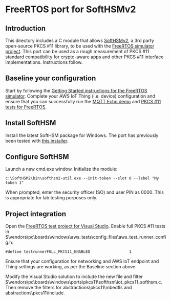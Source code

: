 # FreeRTOS port for SoftHSMv2 #
## Introduction ##
This directory includes a C module that allows [SoftHSMv2](https://github.com/opendnssec/SoftHSMv2), a 3rd party open-source PKCS #11 library, to be used with the [FreeRTOS simulator project](https://docs.aws.amazon.com/freertos/latest/userguide/getting_started_windows.html). This port can be used as a rough measurement of PKCS #11 standard compatibility for crypto-aware apps and other PKCS #11 interface implementations. Instructions follow.

## Baseline your configuration ##

Start by following the [Getting Started instructions for the FreeRTOS simulator](https://docs.aws.amazon.com/freertos/latest/userguide/getting_started_windows.html). Complete your AWS IoT Thing (i.e. device) configuration and ensure that you can successfully run the [MQTT Echo demo](https://github.com/aws/amazon-freertos/blob/master/demos/mqtt/iot_demo_mqtt.c) and [PKCS #11 tests for FreeRTOS](https://github.com/aws/amazon-freertos/blob/master/libraries/abstractions/pkcs11/test/iot_test_pkcs11.c). 

## Install SoftHSM ##
Install the latest SoftHSM package for Windows. The port has previously been tested with [this installer](https://github.com/disig/SoftHSM2-for-Windows/releases/download/v2.5.0/SoftHSM2-2.5.0.msi).

## Configure SoftHSM ##
Launch a new cmd.exe window. Initialize the module:
```
c:\SoftHSM2\bin\softhsm2-util.exe --init-token --slot 0 --label "My token 1"
```
When prompted, enter the security officer (SO) and user PIN as 0000. This is appropriate for lab testing purposes only.

## Project integration ##
Open the [FreeRTOS test project for Visual Studio](https://github.com/aws/amazon-freertos/blob/master/projects/pc/windows/visual_studio/aws_tests/aws_tests.sln). 
Enable full PKCS #11 tests in $\vendors\pc\boards\windows\aws_tests\config_files\aws_test_runner_config.h:
```
#define testrunnerFULL_PKCS11_ENABLED                 1
```
Ensure that your configuration for networking and AWS IoT endpoint and Thing settings are working, as per the Baseline section above.

Modify the Visual Studio solution to include the new file and filter $\vendors\pc\boards\windows\ports\pkcs11\softhsm\iot_pkcs11_softhsm.c. Then remove the filters for abstractions\pkcs11\mbedtls and abstractions\pkcs11\include.